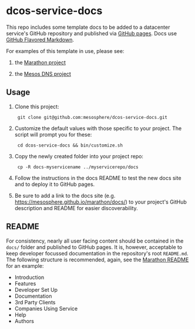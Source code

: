 # dcos-service-docs

This repo includes some template docs to be added to a datacenter service's GitHub repository and published via [GitHub pages](https://pages.github.com/). Docs use [GitHub Flavored Markdown](https://help.github.com/articles/github-flavored-markdown/).

For examples of this template in use, please see:

1. the [Marathon project](https://mesosphere.github.io/marathon/docs/)

1. the [Mesos DNS project](https://mesosphere.github.io/mesos-dns/docs/)

## Usage

1. Clone this project:

        git clone git@github.com:mesosphere/dcos-service-docs.git

2. Customize the default values with those specific to your project. The script will prompt you for these:

        cd dcos-service-docs && bin/customize.sh

3. Copy the newly created folder into your project repo:

        cp -R docs-myservicename ../myservicerepo/docs

4. Follow the instructions in the docs README to test the new docs site and to deploy it to GitHub pages.

5. Be sure to add a link to the docs site (e.g. https://mesosphere.github.io/marathon/docs/) to your project's GitHub description and README for easier discoverability.


## README

For consistency, nearly all user facing content should be contained in the `docs/` folder and published to GitHub pages. It is, however, acceptable to keep developer focussed documentation in the repository's root `README.md`. The following structure is recommended, again,  see the [Marathon README](https://github.com/mesosphere/marathon) for an example:
- Introduction
- Features
- Developer Set Up
- Documentation
- 3rd Party Clients
- Companies Using Service
- Help
- Authors